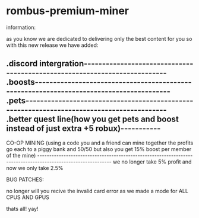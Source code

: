 # rombus-premium-miner
information:

as you know we are dedicated to delivering only the best content for you so with this new release we have added:

.discord intergration--------------------------------------------------------------------------
.boosts----------------------------------------------------------------------------------------
.pets------------------------------------------------------------------------------------------
.better quest line(how you get pets and boost instead of just extra +5 robux)-----------
----------------------------------------------------------------------
CO-OP MINING (using a code you and a friend can mine together the profits go each to a piggy bank and 50/50 but also you get 15% boost per member of the mine)
------------------------------------------------------------------------------------------------------------- we no longer take 5% profit and now we only take 2.5%

BUG PATCHES:

no longer will you recive the invalid card error as we made a mode for ALL CPUS AND GPUS

thats all!
yay!
